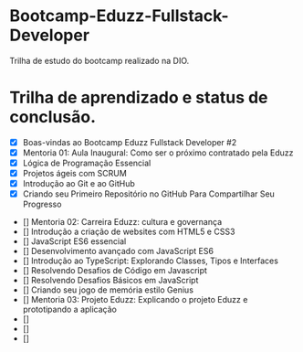 # Bootcamp-Eduzz-Fullstack-Developer

Trilha de estudo do bootcamp realizado na DIO.

# Trilha de aprendizado e status de conclusão.

- [x] Boas-vindas ao Bootcamp Eduzz Fullstack Developer #2
- [x] Mentoria 01: Aula Inaugural: Como ser o próximo contratado pela Eduzz
- [x] Lógica de Programação Essencial
- [x] Projetos ágeis com SCRUM
- [x] Introdução ao Git e ao GitHub
- [x] Criando seu Primeiro Repositório no GitHub Para Compartilhar Seu Progresso
- [] Mentoria 02: Carreira Eduzz: cultura e governança
- [] Introdução a criação de websites com HTML5 e CSS3
- [] JavaScript ES6 essencial
- [] Desenvolvimento avançado com JavaScript ES6
- [] Introdução ao TypeScript: Explorando Classes, Tipos e Interfaces
- [] Resolvendo Desafios de Código em Javascript
- [] Resolvendo Desafios Básicos em JavaScript
- [] Criando seu jogo de memória estilo Genius
- [] Mentoria 03: Projeto Eduzz: Explicando o projeto Eduzz e prototipando a aplicação
- []
- []
- []
